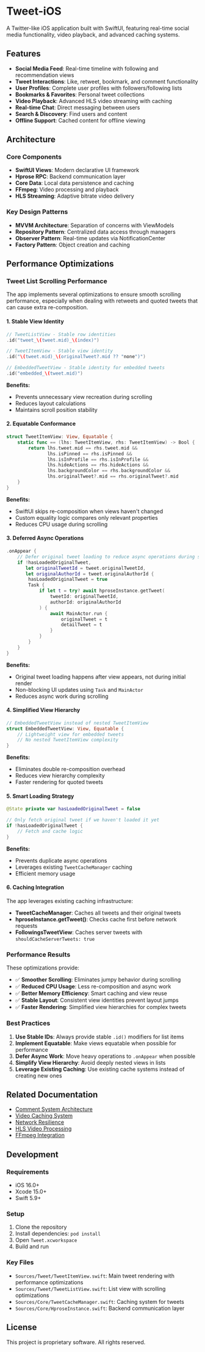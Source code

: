 # Tweet-iOS

A Twitter-like iOS application built with SwiftUI, featuring real-time social media functionality, video playback, and advanced caching systems.

## Features

- **Social Media Feed**: Real-time timeline with following and recommendation views
- **Tweet Interactions**: Like, retweet, bookmark, and comment functionality
- **User Profiles**: Complete user profiles with followers/following lists
- **Bookmarks & Favorites**: Personal tweet collections
- **Video Playback**: Advanced HLS video streaming with caching
- **Real-time Chat**: Direct messaging between users
- **Search & Discovery**: Find users and content
- **Offline Support**: Cached content for offline viewing

## Architecture

### Core Components

- **SwiftUI Views**: Modern declarative UI framework
- **Hprose RPC**: Backend communication layer
- **Core Data**: Local data persistence and caching
- **FFmpeg**: Video processing and playback
- **HLS Streaming**: Adaptive bitrate video delivery

### Key Design Patterns

- **MVVM Architecture**: Separation of concerns with ViewModels
- **Repository Pattern**: Centralized data access through managers
- **Observer Pattern**: Real-time updates via NotificationCenter
- **Factory Pattern**: Object creation and caching

## Performance Optimizations

### Tweet List Scrolling Performance

The app implements several optimizations to ensure smooth scrolling performance, especially when dealing with retweets and quoted tweets that can cause extra re-composition.

#### 1. Stable View Identity
```swift
// TweetListView - Stable row identities
.id("tweet_\(tweet.mid)_\(index)")

// TweetItemView - Stable view identity
.id("\(tweet.mid)_\(originalTweet?.mid ?? "none")")

// EmbeddedTweetView - Stable identity for embedded tweets
.id("embedded_\(tweet.mid)")
```

**Benefits:**
- Prevents unnecessary view recreation during scrolling
- Reduces layout calculations
- Maintains scroll position stability

#### 2. Equatable Conformance
```swift
struct TweetItemView: View, Equatable {
    static func == (lhs: TweetItemView, rhs: TweetItemView) -> Bool {
        return lhs.tweet.mid == rhs.tweet.mid &&
               lhs.isPinned == rhs.isPinned &&
               lhs.isInProfile == rhs.isInProfile &&
               lhs.hideActions == rhs.hideActions &&
               lhs.backgroundColor == rhs.backgroundColor &&
               lhs.originalTweet?.mid == rhs.originalTweet?.mid
    }
}
```

**Benefits:**
- SwiftUI skips re-composition when views haven't changed
- Custom equality logic compares only relevant properties
- Reduces CPU usage during scrolling

#### 3. Deferred Async Operations
```swift
.onAppear {
    // Defer original tweet loading to reduce async operations during scrolling
    if !hasLoadedOriginalTweet, 
       let originalTweetId = tweet.originalTweetId, 
       let originalAuthorId = tweet.originalAuthorId {
        hasLoadedOriginalTweet = true
        Task {
            if let t = try? await hproseInstance.getTweet(
                tweetId: originalTweetId,
                authorId: originalAuthorId
            ) {
                await MainActor.run {
                    originalTweet = t
                    detailTweet = t
                }
            }
        }
    }
}
```

**Benefits:**
- Original tweet loading happens after view appears, not during initial render
- Non-blocking UI updates using `Task` and `MainActor`
- Reduces async work during scrolling

#### 4. Simplified View Hierarchy
```swift
// EmbeddedTweetView instead of nested TweetItemView
struct EmbeddedTweetView: View, Equatable {
    // Lightweight view for embedded tweets
    // No nested TweetItemView complexity
}
```

**Benefits:**
- Eliminates double re-composition overhead
- Reduces view hierarchy complexity
- Faster rendering for quoted tweets

#### 5. Smart Loading Strategy
```swift
@State private var hasLoadedOriginalTweet = false

// Only fetch original tweet if we haven't loaded it yet
if !hasLoadedOriginalTweet {
    // Fetch and cache logic
}
```

**Benefits:**
- Prevents duplicate async operations
- Leverages existing `TweetCacheManager` caching
- Efficient memory usage

#### 6. Caching Integration
The app leverages existing caching infrastructure:
- **TweetCacheManager**: Caches all tweets and their original tweets
- **hproseInstance.getTweet()**: Checks cache first before network requests
- **FollowingsTweetView**: Caches server tweets with `shouldCacheServerTweets: true`

### Performance Results

These optimizations provide:
- ✅ **Smoother Scrolling**: Eliminates jumpy behavior during scrolling
- ✅ **Reduced CPU Usage**: Less re-composition and async work
- ✅ **Better Memory Efficiency**: Smart caching and view reuse
- ✅ **Stable Layout**: Consistent view identities prevent layout jumps
- ✅ **Faster Rendering**: Simplified view hierarchies for complex tweets

### Best Practices

1. **Use Stable IDs**: Always provide stable `.id()` modifiers for list items
2. **Implement Equatable**: Make views equatable when possible for performance
3. **Defer Async Work**: Move heavy operations to `.onAppear` when possible
4. **Simplify View Hierarchy**: Avoid deeply nested views in lists
5. **Leverage Existing Caching**: Use existing cache systems instead of creating new ones

## Related Documentation

- [Comment System Architecture](CommentSystemREADME.md)
- [Video Caching System](VIDEO_CACHING_SYSTEM.md)
- [Network Resilience](NETWORK_RESILIENCE.md)
- [HLS Video Processing](HLS_VIDEO_PROCESSING.md)
- [FFmpeg Integration](FFMPEG_INTEGRATION.md)

## Development

### Requirements
- iOS 16.0+
- Xcode 15.0+
- Swift 5.9+

### Setup
1. Clone the repository
2. Install dependencies: `pod install`
3. Open `Tweet.xcworkspace`
4. Build and run

### Key Files
- `Sources/Tweet/TweetItemView.swift`: Main tweet rendering with performance optimizations
- `Sources/Tweet/TweetListView.swift`: List view with scrolling optimizations
- `Sources/Core/TweetCacheManager.swift`: Caching system for tweets
- `Sources/Core/HproseInstance.swift`: Backend communication layer

## License

This project is proprietary software. All rights reserved.
